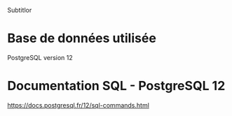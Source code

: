 Subtitlor

# Base de données utilisée

PostgreSQL version 12

# Documentation SQL - PostgreSQL 12

https://docs.postgresql.fr/12/sql-commands.html